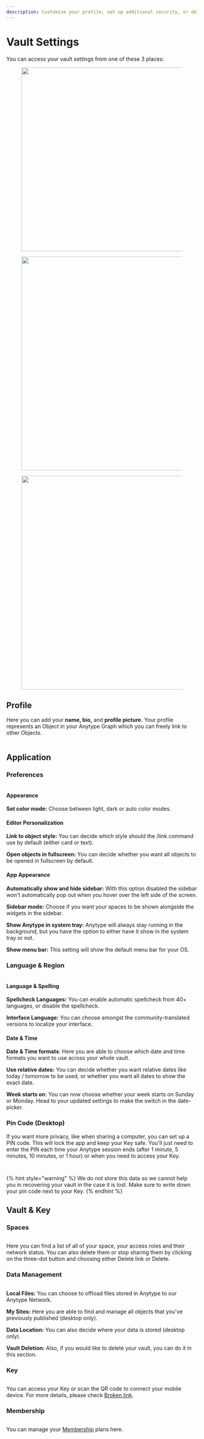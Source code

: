 ```yaml
---
description: Customize your profile, set up additional security, or delete your vault
---
```


# Vault Settings

You can access your vault settings from one of these 3 places:

<div><figure><img src="../../../.gitbook/assets/Captura desde 2024-08-09 11-05-47.png" alt="" width="484"><figcaption></figcaption></figure> <figure><img src="../../../.gitbook/assets/image (6) (1).png" alt="" width="563"><figcaption></figcaption></figure> <figure><img src="../../../.gitbook/assets/image (57).png" alt="" width="563"><figcaption></figcaption></figure></div>

## Profile

Here you can add your **name, bio,** and **profile picture.** Your profile represents an Object in your Anytype Graph which you can freely link to other Objects.

<figure><img src="../../../.gitbook/assets/image (58).png" alt=""><figcaption></figcaption></figure>

## Application

### Preferences

<figure><img src="../../../.gitbook/assets/image (129).png" alt=""><figcaption></figcaption></figure>

#### Appearance

**Set color mode:** Choose between light, dark or auto color modes.

#### Editor Personalization&#x20;

**Link to object style:** You can decide which style should the /link command use by default (either card or text).

**Open objects in fullscreen:** You can decide whether you want all objects to be opened in fullscreen by default.

#### App Appearance

**Automatically show and hide sidebar:** With this option disabled the sidebar won't automatically pop out when you hover over the left side of the screen.

**Sidebar mode:** Choose if you want your spaces to be shown alongside the widgets in the sidebar.

**Show Anytype in system tray:** Anytype will always stay running in the background, but you have the option to either have it show in the system tray or not.

**Show menu bar:** This setting will show the default menu bar for your OS.

### Language & Region

<figure><img src="../../../.gitbook/assets/image (130).png" alt=""><figcaption></figcaption></figure>

#### **Language & Spelling**

**Spellcheck Languages:** You can enable automatic spellcheck from 40+ languages, or disable the spellcheck.

**Interface Language:** You can choose amongst the community-translated versions to localize your interface.

#### Date & Time

**Date & Time formats**: Here you are able to choose which date and time formats you want to use across your whole vault.

**Use relative dates:** You can decide whether you want relative dates like today / tomorrow to be used, or whether you want all dates to show the exact date.

**Week starts on**: You can now choose whether your week starts on Sunday or Monday. Head to your updated settings to make the switch in the date-picker.

### Pin Code (Desktop)

If you want more privacy, like when sharing a computer, you can set up a PIN code. This will lock the app and keep your Key safe. You'll just need to enter the PIN each time your Anytype session ends (after 1 minute, 5 minutes, 10 minutes, or 1 hour) or when you need to access your Key.

<div><figure><img src="../../../.gitbook/assets/image (131).png" alt=""><figcaption></figcaption></figure> <figure><img src="../../../.gitbook/assets/image (132).png" alt=""><figcaption></figcaption></figure></div>

{% hint style="warning" %}
We do not store this data so we cannot help you in recovering your vault in the case it is lost. Make sure to write down your pin code next to your Key.
{% endhint %}

## Vault & Key

### Spaces

<figure><img src="../../../.gitbook/assets/image (133).png" alt=""><figcaption></figcaption></figure>

Here you can find a list of all of your space, your access roles and their network status. You can also delete them or stop sharing them by clicking on the three-dot button and choosing either Delete link or Delete.&#x20;

### Data Management

<figure><img src="../../../.gitbook/assets/image (134).png" alt=""><figcaption></figcaption></figure>

**Local Files:** You can choose to offload files stored in Anytype to our Anytype Network.

**My Sites:** Here you are able to find and manage all objects that  you've previously published (desktop only).

**Data Location:** You can also decide where your data is stored (desktop only).

**Vault Deletion:** Also, if you would like to delete your vault, you can do it in this section.

### Key

<figure><img src="../../../.gitbook/assets/image (135).png" alt=""><figcaption></figcaption></figure>

You can access your Key or scan the QR code to connect your mobile device. For more details, please check [Broken link](broken-reference "mention").

### Membership

<figure><img src="../../../.gitbook/assets/image (136).png" alt=""><figcaption></figcaption></figure>

You can manage your [Membership](../monetization.md) plans here.

